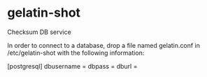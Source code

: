 # gelatin-shot
Checksum DB service

In order to connect to a database, drop a file named gelatin.conf in /etc/gelatin-shot with the following information:

[postgresql]
dbusername = <username>
dbpass = <password>
dburl = <database url>
